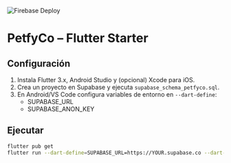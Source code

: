 ![Firebase Deploy](https://github.com/clouxx/PetfyCo/actions/workflows/firebase-hosting-merge.yml/badge.svg)

# PetfyCo – Flutter Starter

## Configuración
1. Instala Flutter 3.x, Android Studio y (opcional) Xcode para iOS.
2. Crea un proyecto en Supabase y ejecuta `supabase_schema_petfyco.sql`.
3. En Android/VS Code configura variables de entorno en `--dart-define`:
   - SUPABASE_URL
   - SUPABASE_ANON_KEY

## Ejecutar
```bash
flutter pub get
flutter run --dart-define=SUPABASE_URL=https://YOUR.supabase.co --dart-define=SUPABASE_ANON_KEY=YOURKEY
```
